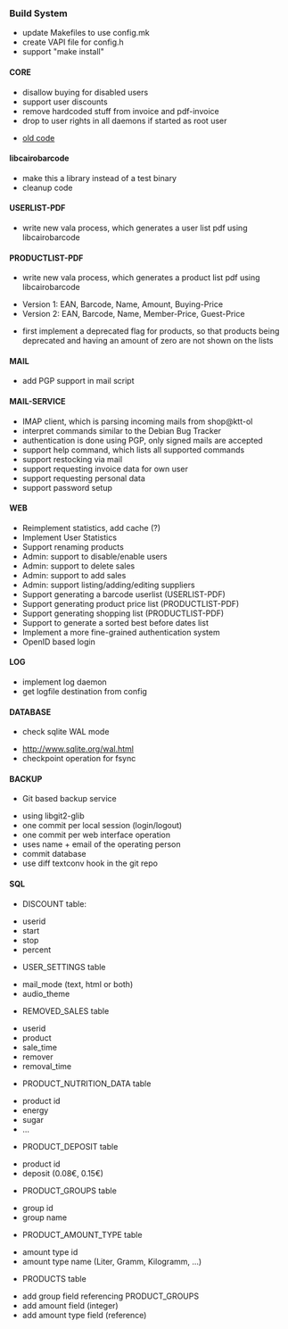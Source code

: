### Build System
 * update Makefiles to use config.mk
 * create VAPI file for config.h
 * support "make install"

#### CORE
 * disallow buying for disabled users
 * support user discounts
 * remove hardcoded stuff from invoice and pdf-invoice
 * drop to user rights in all daemons if started as root user
  - [old code](https://github.com/ktt-ol/serial-barcode-scanner/commit/504cefec4a93a9b52fa9d25d6f353a4676485c43)

#### libcairobarcode
 * make this a library instead of a test binary
 * cleanup code

#### USERLIST-PDF
 * write new vala process, which generates a user list pdf using libcairobarcode

#### PRODUCTLIST-PDF
 * write new vala process, which generates a product list pdf using libcairobarcode
  - Version 1: EAN, Barcode, Name, Amount, Buying-Price
  - Version 2: EAN, Barcode, Name, Member-Price, Guest-Price
 * first implement a deprecated flag for products, so that products
   being deprecated and having an amount of zero are not shown
   on the lists

#### MAIL
 * add PGP support in mail script

#### MAIL-SERVICE
 * IMAP client, which is parsing incoming mails from shop@ktt-ol
 * interpret commands similar to the Debian Bug Tracker
 * authentication is done using PGP, only signed mails are accepted
 * support help command, which lists all supported commands
 * support restocking via mail
 * support requesting invoice data for own user
 * support requesting personal data
 * support password setup

#### WEB
 * Reimplement statistics, add cache (?)
 * Implement User Statistics
 * Support renaming products
 * Admin: support to disable/enable users
 * Admin: support to delete sales
 * Admin: support to add sales
 * Admin: support listing/adding/editing suppliers
 * Support generating a barcode userlist (USERLIST-PDF)
 * Support generating product price list (PRODUCTLIST-PDF)
 * Support generating shopping list (PRODUCTLIST-PDF)
 * Support to generate a sorted best before dates list
 * Implement a more fine-grained authentication system
 * OpenID based login

#### LOG
 * implement log daemon
 * get logfile destination from config

#### DATABASE
 * check sqlite WAL mode
  - http://www.sqlite.org/wal.html
  - checkpoint operation for fsync

#### BACKUP
 * Git based backup service
  - using libgit2-glib
  - one commit per local session (login/logout)
  - one commit per web interface operation
  - uses name + email of the operating person
  - commit database
  - use diff textconv hook in the git repo

#### SQL
 * DISCOUNT table:
  - userid
  - start
  - stop
  - percent
 * USER_SETTINGS table
  - mail_mode (text, html or both)
  - audio_theme
 * REMOVED_SALES table
  - userid
  - product
  - sale_time
  - remover
  - removal_time
 * PRODUCT_NUTRITION_DATA table
  - product id
  - energy
  - sugar
  - ...
 * PRODUCT_DEPOSIT table
  - product id
  - deposit (0.08€, 0.15€)
 * PRODUCT_GROUPS table
  - group id
  - group name
 * PRODUCT_AMOUNT_TYPE table
  - amount type id
  - amount type name (Liter, Gramm, Kilogramm, ...)
 * PRODUCTS table
  - add group field referencing PRODUCT_GROUPS
  - add amount field (integer)
  - add amount type field (reference)
